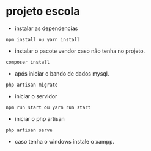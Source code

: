 # projeto escola

* instalar as dependencias 

```
npm install ou yarn install
```

* instalar o pacote vendor caso não tenha no projeto.

```
composer install
```

* após iniciar o bando de dados mysql.

```
php artisan migrate
```

* iniciar o servidor

```
npm run start ou yarn run start
```

* iniciar o php artisan

```
php artisan serve
```

* caso tenha o windows instale o xampp.